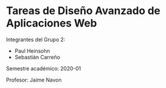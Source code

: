 # Tareas de Diseño Avanzado de Aplicaciones Web

Integrantes del Grupo 2:
* Paul Heinsohn
* Sebastián Carreño

Semestre académico: 2020-01

Profesor: Jaime Navon
